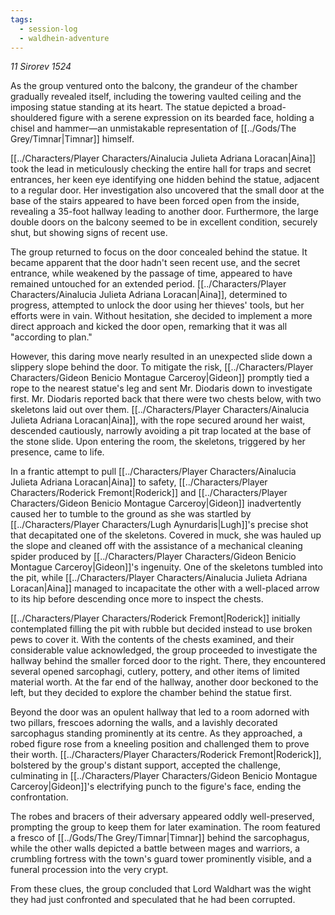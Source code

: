 ```yaml
---
tags:
  - session-log
  - waldhein-adventure
---
```

*11 Sirorev 1524*

As the group ventured onto the balcony, the grandeur of the chamber gradually revealed itself, including the towering vaulted ceiling and the imposing statue standing at its heart. The statue depicted a broad-shouldered figure with a serene expression on its bearded face, holding a chisel and hammer—an unmistakable representation of [[../Gods/The Grey/Timnar|Timnar]] himself.

[[../Characters/Player Characters/Ainalucia Julieta Adriana Loracan|Aina]] took the lead in meticulously checking the entire hall for traps and secret entrances, her keen eye identifying one hidden behind the statue, adjacent to a regular door. Her investigation also uncovered that the small door at the base of the stairs appeared to have been forced open from the inside, revealing a 35-foot hallway leading to another door. Furthermore, the large double doors on the balcony seemed to be in excellent condition, securely shut, but showing signs of recent use.

The group returned to focus on the door concealed behind the statue. It became apparent that the door hadn't seen recent use, and the secret entrance, while weakened by the passage of time, appeared to have remained untouched for an extended period. [[../Characters/Player Characters/Ainalucia Julieta Adriana Loracan|Aina]], determined to progress, attempted to unlock the door using her thieves' tools, but her efforts were in vain. Without hesitation, she decided to implement a more direct approach and kicked the door open, remarking that it was all "according to plan."

However, this daring move nearly resulted in an unexpected slide down a slippery slope behind the door. To mitigate the risk, [[../Characters/Player Characters/Gideon Benicio Montague Carceroy|Gideon]] promptly tied a rope to the nearest statue's leg and sent Mr. Diodaris down to investigate first. Mr. Diodaris reported back that there were two chests below, with two skeletons laid out over them. [[../Characters/Player Characters/Ainalucia Julieta Adriana Loracan|Aina]], with the rope secured around her waist, descended cautiously, narrowly avoiding a pit trap located at the base of the stone slide. Upon entering the room, the skeletons, triggered by her presence, came to life.

In a frantic attempt to pull [[../Characters/Player Characters/Ainalucia Julieta Adriana Loracan|Aina]] to safety, [[../Characters/Player Characters/Roderick Fremont|Roderick]] and [[../Characters/Player Characters/Gideon Benicio Montague Carceroy|Gideon]] inadvertently caused her to tumble to the ground as she was startled by [[../Characters/Player Characters/Lugh Aynurdaris|Lugh]]'s precise shot that decapitated one of the skeletons. Covered in muck, she was hauled up the slope and cleaned off with the assistance of a mechanical cleaning spider produced by [[../Characters/Player Characters/Gideon Benicio Montague Carceroy|Gideon]]'s ingenuity. One of the skeletons tumbled into the pit, while [[../Characters/Player Characters/Ainalucia Julieta Adriana Loracan|Aina]] managed to incapacitate the other with a well-placed arrow to its hip before descending once more to inspect the chests.

[[../Characters/Player Characters/Roderick Fremont|Roderick]] initially contemplated filling the pit with rubble but decided instead to use broken pews to cover it. With the contents of the chests examined, and their considerable value acknowledged, the group proceeded to investigate the hallway behind the smaller forced door to the right. There, they encountered several opened sarcophagi, cutlery, pottery, and other items of limited material worth. At the far end of the hallway, another door beckoned to the left, but they decided to explore the chamber behind the statue first.

Beyond the door was an opulent hallway that led to a room adorned with two pillars, frescoes adorning the walls, and a lavishly decorated sarcophagus standing prominently at its centre. As they approached, a robed figure rose from a kneeling position and challenged them to prove their worth. [[../Characters/Player Characters/Roderick Fremont|Roderick]], bolstered by the group's distant support, accepted the challenge, culminating in [[../Characters/Player Characters/Gideon Benicio Montague Carceroy|Gideon]]'s electrifying punch to the figure's face, ending the confrontation.

The robes and bracers of their adversary appeared oddly well-preserved, prompting the group to keep them for later examination. The room featured a fresco of [[../Gods/The Grey/Timnar|Timnar]] behind the sarcophagus, while the other walls depicted a battle between mages and warriors, a crumbling fortress with the town's guard tower prominently visible, and a funeral procession into the very crypt.

From these clues, the group concluded that Lord Waldhart was the wight they had just confronted and speculated that he had been corrupted.